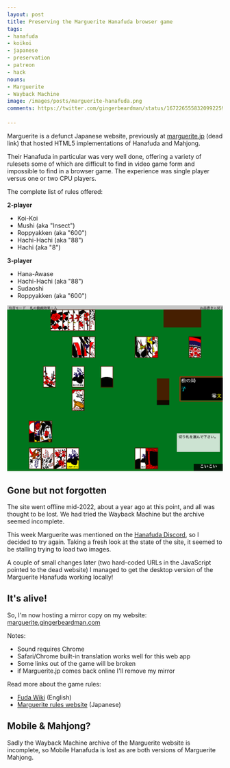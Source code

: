 ```yaml
---
layout: post
title: Preserving the Marguerite Hanafuda browser game
tags:
- hanafuda
- koikoi
- japanese
- preservation
- patreon
- hack
nouns:
- Marguerite
- Wayback Machine
image: /images/posts/marguerite-hanafuda.png
comments: https://twitter.com/gingerbeardman/status/1672265558320992259

---
```


Marguerite is a defunct Japanese website, previously at [marguerite.jp](https://marguerite.jp) (dead link) that hosted HTML5 implementations of Hanafuda and Mahjong.

Their Hanafuda in particular was very well done, offering a variety of rulesets some of which are difficult to find in video game form and impossible to find in a browser game. The experience was single player versus one or two CPU players.

The complete list of rules offered:

**2-player**
- Koi-Koi
- Mushi (aka "Insect")
- Roppyakken (aka "600")
- Hachi-Hachi (aka "88")
- Hachi (aka "8")

**3-player**
- Hana-Awase
- Hachi-Hachi (aka "88")
- Sudaoshi
- Roppyakken (aka "600")

![PNG](/images/posts/marguerite-hanafuda.png "Marguerite Hanafuda")

## Gone but not forgotten

The site went offline mid-2022, about a year ago at this point, and all was thought to be lost. We had tried the Wayback Machine but the archive seemed incomplete. 

This week Marguerite was mentioned on the [Hanafuda Discord](https://discord.com/invite/mKbdwy9), so I decided to try again. Taking a fresh look at the state of the site, it seemed to be stalling trying to load two images.

A couple of small changes later (two hard-coded URLs in the JavaScript pointed to the dead website) I managed to get the desktop version of the Marguerite Hanafuda working locally!

## It's alive!

So, I'm now hosting a mirror copy on my website: [marguerite.gingerbeardman.com](https://marguerite.gingerbeardman.com)

Notes:
- Sound requires Chrome
- Safari/Chrome built-in translation works well for this web app
- Some links out of the game will be broken
- if Marguerite.jp comes back online I'll remove my mirror

Read more about the game rules:
- [Fuda Wiki](https://fudawiki.org/en/hanafuda/games) (English)
- [Marguerite rules website](https://marguerite.gingerbeardman.com/Nihongo/Games/しらぎく花札/index.html) (Japanese)

## Mobile & Mahjong?

Sadly the Wayback Machine archive of the Marguerite website is incomplete, so Mobile Hanafuda is lost as are both versions of Marguerite Mahjong.
